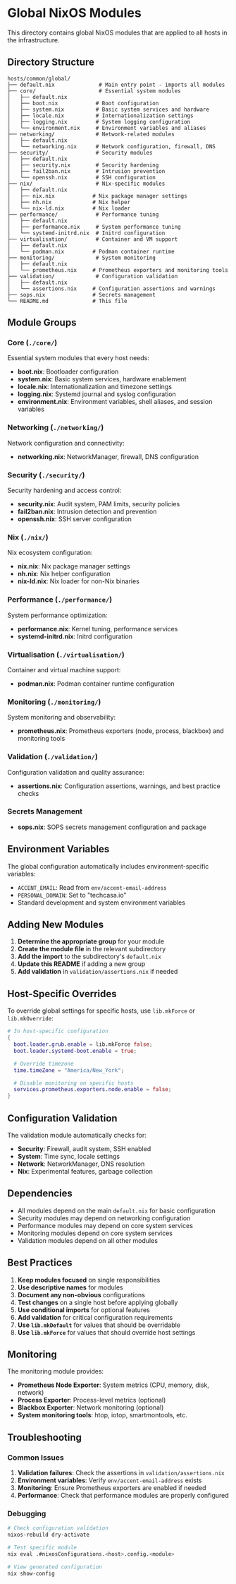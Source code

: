 # Global NixOS Modules

This directory contains global NixOS modules that are applied to all hosts in the infrastructure.

## Directory Structure

```
hosts/common/global/
├── default.nix              # Main entry point - imports all modules
├── core/                    # Essential system modules
│   ├── default.nix
│   ├── boot.nix            # Boot configuration
│   ├── system.nix          # Basic system services and hardware
│   ├── locale.nix          # Internationalization settings
│   ├── logging.nix         # System logging configuration
│   └── environment.nix     # Environment variables and aliases
├── networking/             # Network-related modules
│   ├── default.nix
│   └── networking.nix      # Network configuration, firewall, DNS
├── security/               # Security modules
│   ├── default.nix
│   ├── security.nix        # Security hardening
│   ├── fail2ban.nix        # Intrusion prevention
│   └── openssh.nix         # SSH configuration
├── nix/                    # Nix-specific modules
│   ├── default.nix
│   ├── nix.nix            # Nix package manager settings
│   ├── nh.nix             # Nix helper
│   └── nix-ld.nix         # Nix loader
├── performance/            # Performance tuning
│   ├── default.nix
│   ├── performance.nix     # System performance tuning
│   └── systemd-initrd.nix  # Initrd configuration
├── virtualisation/         # Container and VM support
│   ├── default.nix
│   └── podman.nix         # Podman container runtime
├── monitoring/             # System monitoring
│   ├── default.nix
│   └── prometheus.nix     # Prometheus exporters and monitoring tools
├── validation/             # Configuration validation
│   ├── default.nix
│   └── assertions.nix     # Configuration assertions and warnings
├── sops.nix               # Secrets management
└── README.md              # This file
```

## Module Groups

### Core (`./core/`)
Essential system modules that every host needs:
- **boot.nix**: Bootloader configuration
- **system.nix**: Basic system services, hardware enablement
- **locale.nix**: Internationalization and timezone settings
- **logging.nix**: Systemd journal and syslog configuration
- **environment.nix**: Environment variables, shell aliases, and session variables

### Networking (`./networking/`)
Network configuration and connectivity:
- **networking.nix**: NetworkManager, firewall, DNS configuration

### Security (`./security/`)
Security hardening and access control:
- **security.nix**: Audit system, PAM limits, security policies
- **fail2ban.nix**: Intrusion detection and prevention
- **openssh.nix**: SSH server configuration

### Nix (`./nix/`)
Nix ecosystem configuration:
- **nix.nix**: Nix package manager settings
- **nh.nix**: Nix helper configuration
- **nix-ld.nix**: Nix loader for non-Nix binaries

### Performance (`./performance/`)
System performance optimization:
- **performance.nix**: Kernel tuning, performance services
- **systemd-initrd.nix**: Initrd configuration

### Virtualisation (`./virtualisation/`)
Container and virtual machine support:
- **podman.nix**: Podman container runtime configuration

### Monitoring (`./monitoring/`)
System monitoring and observability:
- **prometheus.nix**: Prometheus exporters (node, process, blackbox) and monitoring tools

### Validation (`./validation/`)
Configuration validation and quality assurance:
- **assertions.nix**: Configuration assertions, warnings, and best practice checks

### Secrets Management
- **sops.nix**: SOPS secrets management configuration and package

## Environment Variables

The global configuration automatically includes environment-specific variables:
- `ACCENT_EMAIL`: Read from `env/accent-email-address`
- `PERSONAL_DOMAIN`: Set to "techcasa.io"
- Standard development and system environment variables

## Adding New Modules

1. **Determine the appropriate group** for your module
2. **Create the module file** in the relevant subdirectory
3. **Add the import** to the subdirectory's `default.nix`
4. **Update this README** if adding a new group
5. **Add validation** in `validation/assertions.nix` if needed

## Host-Specific Overrides

To override global settings for specific hosts, use `lib.mkForce` or `lib.mkOverride`:

```nix
# In host-specific configuration
{
  boot.loader.grub.enable = lib.mkForce false;
  boot.loader.systemd-boot.enable = true;

  # Override timezone
  time.timeZone = "America/New_York";

  # Disable monitoring on specific hosts
  services.prometheus.exporters.node.enable = false;
}
```

## Configuration Validation

The validation module automatically checks for:
- **Security**: Firewall, audit system, SSH enabled
- **System**: Time sync, locale settings
- **Network**: NetworkManager, DNS resolution
- **Nix**: Experimental features, garbage collection

## Dependencies

- All modules depend on the main `default.nix` for basic configuration
- Security modules may depend on networking configuration
- Performance modules may depend on core system services
- Monitoring modules depend on core system services
- Validation modules depend on all other modules

## Best Practices

1. **Keep modules focused** on single responsibilities
2. **Use descriptive names** for modules
3. **Document any non-obvious** configurations
4. **Test changes** on a single host before applying globally
5. **Use conditional imports** for optional features
6. **Add validation** for critical configuration requirements
7. **Use `lib.mkDefault`** for values that should be overridable
8. **Use `lib.mkForce`** for values that should override host settings

## Monitoring

The monitoring module provides:
- **Prometheus Node Exporter**: System metrics (CPU, memory, disk, network)
- **Process Exporter**: Process-level metrics (optional)
- **Blackbox Exporter**: Network monitoring (optional)
- **System monitoring tools**: htop, iotop, smartmontools, etc.

## Troubleshooting

### Common Issues

1. **Validation failures**: Check the assertions in `validation/assertions.nix`
2. **Environment variables**: Verify `env/accent-email-address` exists
3. **Monitoring**: Ensure Prometheus exporters are enabled if needed
4. **Performance**: Check that performance modules are properly configured

### Debugging

```bash
# Check configuration validation
nixos-rebuild dry-activate

# Test specific module
nix eval .#nixosConfigurations.<host>.config.<module>

# View generated configuration
nix show-config
```
